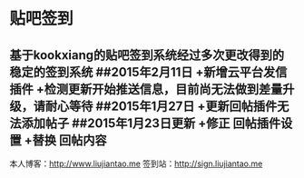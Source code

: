 贴吧签到
=============
基于kookxiang的贴吧签到系统经过多次更改得到的稳定的签到系统
##2015年2月11日
 +新增云平台发信插件
 +检测更新开始推送信息，目前尚无法做到差量升级，请耐心等待
##2015年1月27日
 +更新回帖插件无法添加帖子
##2015年1月23日更新
 +修正 回帖插件设置
 +替换 回帖内容
-------------
本人博客：http://www.liujiantao.me
签到站：http://sign.liujiantao.me